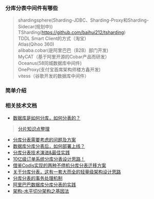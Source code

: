 ### 分库分表中间件有哪些  
>shardingsphere(Sharding-JDBC、Sharding-Proxy和Sharding-Sidecar(规划中))  
>TSharding(https://github.com/baihui212/tsharding)  
>TDDL Smart Client的方式（淘宝）  
>Atlas(Qihoo 360)  
>alibaba.cobar(是阿里巴巴（B2B）部门开发)  
>MyCAT（基于阿里开源的Cobar产品而研发）  
>Oceanus(58同城数据库中间件)  
>OneProxy(支付宝首席架构师楼方鑫开发)  
>vitess（谷歌开发的数据库中间件）  

### 简单介绍

 
### 相关技术文档
* [数据库是如何分库，如何分表的？](https://mp.weixin.qq.com/s/yAI3iSITpl0N8pgXZ1O1dw)
> [分片知识点整理](分片知识点整理.md)
* [分库分表需要考虑的问题及方案](https://mp.weixin.qq.com/s/Fn_4mYZXW1vj1eHx75xDkw)
* [数据库分库分表后，如何部署上线？](https://mp.weixin.qq.com/s/fDNTMx1KCNsIwcbJPdHcwQ)
* [分库分表技术演进&最佳实践](https://mp.weixin.qq.com/s/WaIE-JGqi4uAS6MXyXB88g)
* [10亿级订单系统分库分表设计思路！](https://mp.weixin.qq.com/s/EY1L-7GpZ8AVsaM8sdpgAw)
* [借鉴Codis实现的两种不停机分库分表迁移方案](https://mp.weixin.qq.com/s/7pvwWZun0KBN4jE14ViSlA)
* [关于分库分表，这有一套大而全的轻量级架构设计思路](https://mp.weixin.qq.com/s/eOaVRyCTKHeAWG4UXcGjQQ)
* [分库分表的事务处理机制](https://mp.weixin.qq.com/s/Z2uqixTplk5CilQNamOR2A)
* [阿里巴巴数据库分库分表的实践](https://mp.weixin.qq.com/s/5bG563TGy5tDaV9WTNXA7A)
* [架构-水平切分架构之基因法](https://www.cnblogs.com/JohnABC/p/7145257.html)